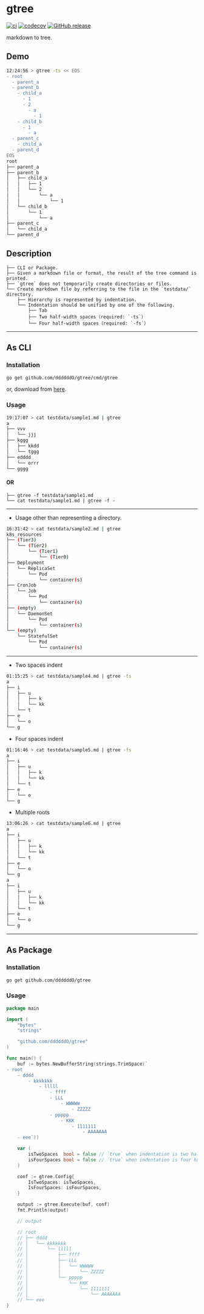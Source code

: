 # gtree

[![ci](https://github.com/ddddddO/gtree/actions/workflows/ci.yaml/badge.svg)](https://github.com/ddddddO/gtree/actions/workflows/ci.yaml) [![codecov](https://codecov.io/gh/ddddddO/gtree/branch/master/graph/badge.svg?token=JLGSLF33RH)](https://codecov.io/gh/ddddddO/gtree) [![GitHub release](https://img.shields.io/github/release/ddddddO/gtree.svg)](https://github.com/ddddddO/gtree/releases)

markdown to tree.


## Demo
```sh
12:24:56 > gtree -ts << EOS
- root
  - parent_a
  - parent_b
    - child_a
      - 1
      - 2
        - a
          - 1
    - child_b
      - 1
        - a
  - parent_c
    - child_a
  - parent_d
EOS
root
├── parent_a
├── parent_b
│   ├── child_a
│   │   ├── 1
│   │   └── 2
│   │       └── a
│   │           └── 1
│   └── child_b
│       └── 1
│           └── a
├── parent_c
│   └── child_a
└── parent_d
```

## Description
```
├── CLI or Package.
├── Given a markdown file or format, the result of the tree command is printed.
├── `gtree` does not temporarily create directories or files.
└── Create markdown file by referring to the file in the `testdata/` directory.
    ├── Hierarchy is represented by indentation.
    └── Indentation should be unified by one of the following.
        ├── Tab
        ├── Two half-width spaces（required: `-ts`）
        └── Four half-width spaces（required: `-fs`）
```

---

## As CLI

### Installation
```sh
go get github.com/ddddddO/gtree/cmd/gtree
```

or, download from [here](https://github.com/ddddddO/gtree/releases).


### Usage

```sh
19:17:07 > cat testdata/sample1.md | gtree
a
├── vvv
│   └── jjj
├── kggg
│   ├── kkdd
│   └── tggg
├── edddd
│   └── orrr
└── gggg
```

#### OR
```
├── gtree -f testdata/sample1.md
└── cat testdata/sample1.md | gtree -f -
```

---

- Usage other than representing a directory.

```sh
16:31:42 > cat testdata/sample2.md | gtree
k8s_resources
├── (Tier3)
│   └── (Tier2)
│       └── (Tier1)
│           └── (Tier0)
├── Deployment
│   └── ReplicaSet
│       └── Pod
│           └── container(s)
├── CronJob
│   └── Job
│       └── Pod
│           └── container(s)
├── (empty)
│   └── DaemonSet
│       └── Pod
│           └── container(s)
└── (empty)
    └── StatefulSet
        └── Pod
            └── container(s)
```

---
- Two spaces indent

```sh
01:15:25 > cat testdata/sample4.md | gtree -ts
a
├── i
│   ├── u
│   │   ├── k
│   │   └── kk
│   └── t
├── e
│   └── o
└── g
```

- Four spaces indent

```sh
01:16:46 > cat testdata/sample5.md | gtree -fs
a
├── i
│   ├── u
│   │   ├── k
│   │   └── kk
│   └── t
├── e
│   └── o
└── g
```

- Multiple roots

```sh
13:06:26 > cat testdata/sample6.md | gtree
a
├── i
│   ├── u
│   │   ├── k
│   │   └── kk
│   └── t
├── e
│   └── o
└── g
a
├── i
│   ├── u
│   │   ├── k
│   │   └── kk
│   └── t
├── e
│   └── o
└── g
```
---

## As Package

### Installation
```sh
go get github.com/ddddddO/gtree
```

### Usage

```go
package main

import (
	"bytes"
	"strings"

	"github.com/ddddddO/gtree"
)

func main() {
	buf := bytes.NewBufferString(strings.TrimSpace(`
- root
	- dddd
		- kkkkkkk
			- lllll
				- ffff
				- LLL
					- WWWWW
						- ZZZZZ
				- ppppp
					- KKK
						- 1111111
							- AAAAAAA
	- eee`))

	var (
		isTwoSpaces  bool = false // `true` when indentation is two half-width spaces
		isFourSpaces bool = false // `true` when indentation is four half-width spaces
	)

	conf := gtree.Config{
		IsTwoSpaces: isTwoSpaces,
		IsFourSpaces: isFourSpaces,
	}

	output := gtree.Execute(buf, conf)
	fmt.Println(output)

	// output

	// root
	// ├── dddd
	// │   └── kkkkkkk
	// │       └── lllll
	// │           ├── ffff
	// │           ├── LLL
	// │           │   └── WWWWW
	// │           │       └── ZZZZZ
	// │           └── ppppp
	// │               └── KKK
	// │                   └── 1111111
	// │                       └── AAAAAAA
	// └── eee
}

```
